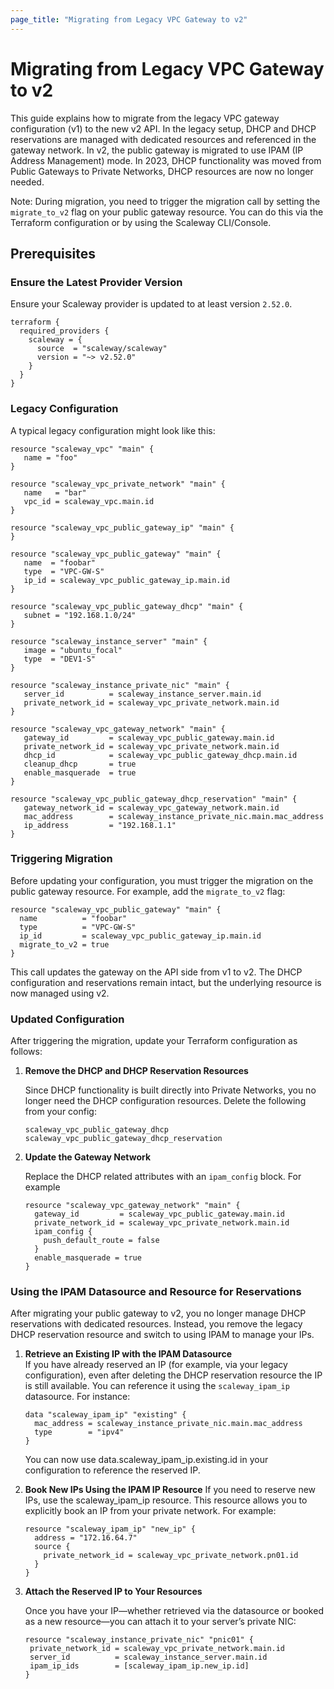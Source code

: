 ```yaml
---
page_title: "Migrating from Legacy VPC Gateway to v2"
---
```


# Migrating from Legacy VPC Gateway to v2

This guide explains how to migrate from the legacy VPC gateway configuration (v1) to the new v2 API. 
In the legacy setup, DHCP and DHCP reservations are managed with dedicated resources and referenced in the gateway network. 
In v2, the public gateway is migrated to use IPAM (IP Address Management) mode.
In 2023, DHCP functionality was moved from Public Gateways to Private Networks, DHCP resources are now no longer needed.

Note:
During migration, you need to trigger the migration call by setting the `migrate_to_v2` flag on your public gateway resource. 
You can do this via the Terraform configuration or by using the Scaleway CLI/Console.

## Prerequisites

### Ensure the Latest Provider Version

Ensure your Scaleway provider is updated to at least version `2.52.0`.

```hcl
terraform {
  required_providers {
    scaleway = {
      source  = "scaleway/scaleway"
      version = "~> v2.52.0"
    }
  }
}
```

### Legacy Configuration

A typical legacy configuration might look like this:

```hcl
resource "scaleway_vpc" "main" {
   name = "foo"
}

resource "scaleway_vpc_private_network" "main" {
   name   = "bar"
   vpc_id = scaleway_vpc.main.id
}

resource "scaleway_vpc_public_gateway_ip" "main" {
}

resource "scaleway_vpc_public_gateway" "main" {
   name  = "foobar"
   type  = "VPC-GW-S"
   ip_id = scaleway_vpc_public_gateway_ip.main.id
}

resource "scaleway_vpc_public_gateway_dhcp" "main" {
   subnet = "192.168.1.0/24"
}

resource "scaleway_instance_server" "main" {
   image = "ubuntu_focal"
   type  = "DEV1-S"
}

resource "scaleway_instance_private_nic" "main" {
   server_id          = scaleway_instance_server.main.id
   private_network_id = scaleway_vpc_private_network.main.id
}

resource "scaleway_vpc_gateway_network" "main" {
   gateway_id         = scaleway_vpc_public_gateway.main.id
   private_network_id = scaleway_vpc_private_network.main.id
   dhcp_id            = scaleway_vpc_public_gateway_dhcp.main.id
   cleanup_dhcp       = true
   enable_masquerade  = true
}

resource "scaleway_vpc_public_gateway_dhcp_reservation" "main" {
   gateway_network_id = scaleway_vpc_gateway_network.main.id
   mac_address        = scaleway_instance_private_nic.main.mac_address
   ip_address         = "192.168.1.1"
}
```

### Triggering Migration

Before updating your configuration, you must trigger the migration on the public gateway resource. For example, add the `migrate_to_v2` flag:

```hcl
resource "scaleway_vpc_public_gateway" "main" {
  name          = "foobar"
  type          = "VPC-GW-S"
  ip_id         = scaleway_vpc_public_gateway_ip.main.id
  migrate_to_v2 = true
}
```

This call updates the gateway on the API side from v1 to v2. The DHCP configuration and reservations remain intact, but the underlying resource is now managed using v2.

### Updated Configuration

After triggering the migration, update your Terraform configuration as follows:

1. **Remove the DHCP and DHCP Reservation Resources**

    Since DHCP functionality is built directly into Private Networks, you no longer need the DHCP configuration resources. Delete the following from your config:

    `scaleway_vpc_public_gateway_dhcp`
    `scaleway_vpc_public_gateway_dhcp_reservation`

2. **Update the Gateway Network**

    Replace the DHCP related attributes with an `ipam_config` block. For example
    
    ```hcl
    resource "scaleway_vpc_gateway_network" "main" {
      gateway_id         = scaleway_vpc_public_gateway.main.id
      private_network_id = scaleway_vpc_private_network.main.id
      ipam_config {
        push_default_route = false
      }
      enable_masquerade = true
    }
    ```

### Using the IPAM Datasource and Resource for Reservations

After migrating your public gateway to v2, you no longer manage DHCP reservations with dedicated resources. 
Instead, you remove the legacy DHCP reservation resource and switch to using IPAM to manage your IPs.

1. **Retrieve an Existing IP with the IPAM Datasource**  
   If you have already reserved an IP (for example, via your legacy configuration), even after deleting the DHCP reservation resource the IP is still available. You can reference it using the `scaleway_ipam_ip` datasource. For instance:

   ```hcl
   data "scaleway_ipam_ip" "existing" {
     mac_address = scaleway_instance_private_nic.main.mac_address
     type        = "ipv4"
   }
   ```
   You can now use data.scaleway_ipam_ip.existing.id in your configuration to reference the reserved IP.

2. **Book New IPs Using the IPAM IP Resource**
   If you need to reserve new IPs, use the scaleway_ipam_ip resource. This resource allows you to explicitly book an IP from your private network. For example:

   ```hcl
   resource "scaleway_ipam_ip" "new_ip" {
     address = "172.16.64.7"
     source {
       private_network_id = scaleway_vpc_private_network.pn01.id
     }
   }
   ```

3. **Attach the Reserved IP to Your Resources**

    Once you have your IP—whether retrieved via the datasource or booked as a new resource—you can attach it to your server’s private NIC:
    ```hcl
   resource "scaleway_instance_private_nic" "pnic01" {
     private_network_id = scaleway_vpc_private_network.main.id
     server_id          = scaleway_instance_server.main.id
     ipam_ip_ids        = [scaleway_ipam_ip.new_ip.id]
   }
   ```
